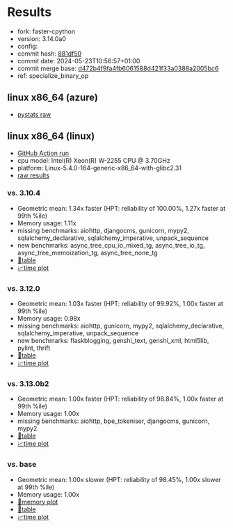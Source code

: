 # Results

- fork: faster-cpython
- version: 3.14.0a0
- config: 
- commit hash: [881df50](https://github.com/faster%2dcpython/cpython/commit/881df50)
- commit date: 2024-05-23T10:56:57+01:00
- commit merge base: [d472b4f9fa4fb6061588d421f33a0388a2005bc6](https://github.com/faster%2dcpython/cpython/commit/d472b4f9fa4fb6061588d421f33a0388a2005bc6)
- ref: specialize_binary_op

## linux x86_64 (azure)

- [pystats raw](bm-20240523-azure-x86_64-faster%252dcpython-specialize_binary_op-3.14.0a0-881df50-pystats.json)

## linux x86_64 (linux)

- [GitHub Action run](https://github.com/faster-cpython/benchmarking/actions/runs/9284542406)
- cpu model: Intel(R) Xeon(R) W-2255 CPU @ 3.70GHz
- platform: Linux-5.4.0-164-generic-x86_64-with-glibc2.31
- [raw results](bm-20240523-linux-x86_64-faster%252dcpython-specialize_binary_op-3.14.0a0-881df50.json)

### vs. 3.10.4

- Geometric mean: 1.34x faster (HPT: reliability of 100.00%, 1.27x faster at 99th %ile)
- Memory usage: 1.11x
- missing benchmarks: aiohttp, djangocms, gunicorn, mypy2, sqlalchemy_declarative, sqlalchemy_imperative, unpack_sequence
- new benchmarks: async_tree_cpu_io_mixed_tg, async_tree_io_tg, async_tree_memoization_tg, async_tree_none_tg
- [📄table](bm-20240523-linux-x86_64-faster%252dcpython-specialize_binary_op-3.14.0a0-881df50-vs-3.10.4.md)
- [📈time plot](bm-20240523-linux-x86_64-faster%252dcpython-specialize_binary_op-3.14.0a0-881df50-vs-3.10.4.svg)

### vs. 3.12.0

- Geometric mean: 1.03x faster (HPT: reliability of 99.92%, 1.00x faster at 99th %ile)
- Memory usage: 0.98x
- missing benchmarks: aiohttp, gunicorn, mypy2, sqlalchemy_declarative, sqlalchemy_imperative, unpack_sequence
- new benchmarks: flaskblogging, genshi_text, genshi_xml, html5lib, pylint, thrift
- [📄table](bm-20240523-linux-x86_64-faster%252dcpython-specialize_binary_op-3.14.0a0-881df50-vs-3.12.0.md)
- [📈time plot](bm-20240523-linux-x86_64-faster%252dcpython-specialize_binary_op-3.14.0a0-881df50-vs-3.12.0.svg)

### vs. 3.13.0b2

- Geometric mean: 1.00x faster (HPT: reliability of 98.84%, 1.00x faster at 99th %ile)
- Memory usage: 1.00x
- missing benchmarks: aiohttp, bpe_tokeniser, djangocms, gunicorn, mypy2
- [📄table](bm-20240523-linux-x86_64-faster%252dcpython-specialize_binary_op-3.14.0a0-881df50-vs-3.13.0b2.md)
- [📈time plot](bm-20240523-linux-x86_64-faster%252dcpython-specialize_binary_op-3.14.0a0-881df50-vs-3.13.0b2.svg)

### vs. base

- Geometric mean: 1.00x slower (HPT: reliability of 98.45%, 1.00x slower at 99th %ile)
- Memory usage: 1.00x
- [🧠memory plot](bm-20240523-linux-x86_64-faster%252dcpython-specialize_binary_op-3.14.0a0-881df50-vs-base-mem.svg)
- [📄table](bm-20240523-linux-x86_64-faster%252dcpython-specialize_binary_op-3.14.0a0-881df50-vs-base.md)
- [📈time plot](bm-20240523-linux-x86_64-faster%252dcpython-specialize_binary_op-3.14.0a0-881df50-vs-base.svg)


